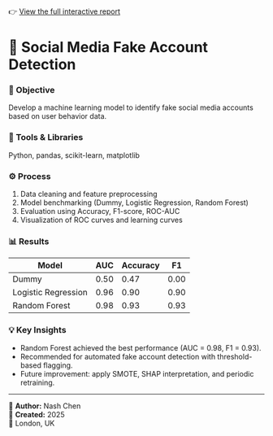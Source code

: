 👉 [View the full interactive report](social_media_fake_account_detection.html)
# 🧠 Social Media Fake Account Detection

### 🎯 Objective
Develop a machine learning model to identify fake social media accounts based on user behavior data.

### 🧰 Tools & Libraries
Python, pandas, scikit-learn, matplotlib

### ⚙️ Process
1. Data cleaning and feature preprocessing  
2. Model benchmarking (Dummy, Logistic Regression, Random Forest)  
3. Evaluation using Accuracy, F1-score, ROC-AUC  
4. Visualization of ROC curves and learning curves  

### 📊 Results
| Model | AUC | Accuracy | F1 |
|-------|------|-----------|----|
| Dummy | 0.50 | 0.47 | 0.00 |
| Logistic Regression | 0.96 | 0.90 | 0.90 |
| Random Forest | 0.98 | 0.93 | 0.93 |

### 💡 Key Insights
- Random Forest achieved the best performance (AUC = 0.98, F1 = 0.93).  
- Recommended for automated fake account detection with threshold-based flagging.  
- Future improvement: apply SMOTE, SHAP interpretation, and periodic retraining.

---

👤 **Author:** Nash Chen  
📅 **Created:** 2025  
📍 London, UK

